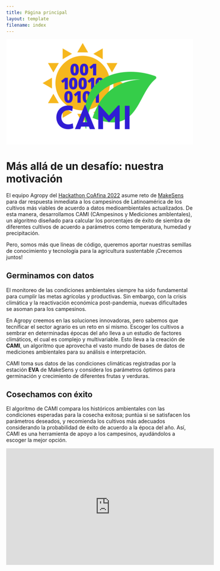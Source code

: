 ```yaml
---
title: Página principal
layout: template
filename: index
--- 
```


![](CAMI.png)

# Más allá de un desafío: nuestra motivación

El equipo Agropy del [Hackathon CoAfina 2022](https://laconga.redclara.net/hackathon/) asume reto de [MakeSens](https://makesens.co/) para dar respuesta inmediata a los campesinos de Latinoamérica de los cultivos más viables de acuerdo a datos medioambientales actualizados. De esta manera, desarrollamos CAMI (CAmpesinos y Mediciones ambIentales), un algoritmo diseñado para calcular los porcentajes de éxito de siembra de diferentes cultivos de acuerdo a parámetros como temperatura, humedad y precipitación. 

Pero, somos más que líneas de código, queremos aportar nuestras semillas de conocimiento y tecnología para la agricultura sustentable ¡Crecemos juntos!

## Germinamos con datos

El monitoreo de las condiciones ambientales siempre ha sido fundamental para cumplir las metas agrícolas y productivas. Sin embargo, con la crisis climática y la reactivación económica post-pandemia, nuevas dificultades se asoman para los campesinos.

En Agropy creemos en las soluciones innovadoras, pero sabemos que tecnificar el sector agrario es un reto en sí mismo. Escoger los cultivos a sembrar en determinadas épocas del año lleva a un estudio de factores climáticos, el cual es complejo y multivariable. Esto lleva a la creación de **CAMI**, un algoritmo que aprovecha el vasto mundo de bases de datos de mediciones ambientales para su análisis e interpretación.

CAMI toma sus datos de las condiciones climáticas registradas por la estación **EVA** de MakeSens y considera los parámetros óptimos para germinación y crecimiento de diferentes frutas y verduras.

## Cosechamos con éxito

El algoritmo de CAMI compara los históricos ambientales con las condiciones esperadas para la cosecha exitosa; puntúa si se satisfacen los parámetros deseados, y recomienda los cultivos más adecuados considerando la probabilidad de éxito de acuerdo a la época del año. Así, CAMI es una herramienta de apoyo a los campesinos, ayudándolos a escoger la mejor opción.

<iframe width="560" height="315" src="https://www.youtube.com/embed/2PcGNzVhq2U" title="YouTube video player" frameborder="0" allow="accelerometer; autoplay; clipboard-write; encrypted-media; gyroscope; picture-in-picture" allowfullscreen></iframe>
